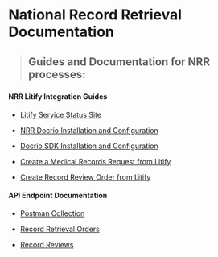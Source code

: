 <h1>National Record Retrieval Documentation</h1>

> <h2>Guides and Documentation for NRR processes:<h5>

<div class='container'>
<div class='litify'>
<h4><a>NRR Litify Integration Guides<a></h4>

-   <a href='https://status.litify.com'>Litify Service Status Site</a>

-   <a href='http://develop.nationalrr.com/#/docrio_installation'>NRR Docrio Installation and Configuration</a>

-   <a href='http://develop.nationalrr.com/#/docrio_sdn'>Docrio SDK Installation and Configuration</a>

-   <a href='http://develop.nationalrr.com/#/create_request'>Create a Medical Records Request from Litify</a>

-   <a href='http://develop.nationalrr.com/#/create_review'>Create Record Review Order from Litify</a>

</div>

<div class='API'>
<h4><a>API Endpoint Documentation</a></h4>

-   <a href='https://develop.nationalrr.com/#/postman_collection'>Postman Collection</a>

-   <a href='https://develop.nationalrr.com/#/api_orders'>Record Retrieval Orders</a>

-   <a href='https://develop.nationalrr.com/#/api_reviews'>Record Reviews</a>

</div>
</div>
